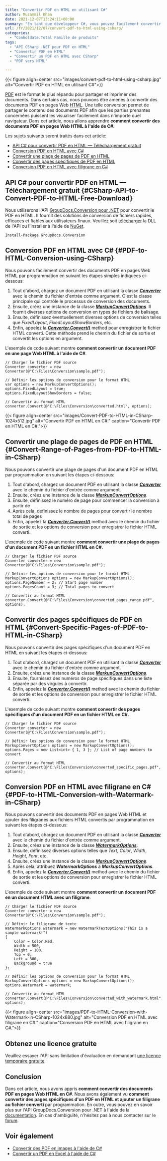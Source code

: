 ```yaml
---
title: "Convertir PDF en HTML en utilisant C#"
author: Muzammil Khan
date: 2021-12-07T13:24:11+00:00
summary: "En tant que développeur C#, vous pouvez facilement convertir vos documents PDF en pages Web HTML. Dans cet article, vous apprendrez **à convertir des documents PDF en pages Web HTML à l'aide de C#** ."
url: /fr/2021/12/07/convert-pdf-to-html-using-csharp/
categories:
  - "Conholdate.Total Famille de produits"
tags:
  - "API CSharp .NET pour PDF en HTML"
  - "Convertir PDF en HTML"
  - "Convertir un PDF en HTML avec CSharp"
  - "PDF vers HTML"

---
```



{{< figure align=center src="images/convert-pdf-to-html-using-csharp.jpg" alt="Convertir PDF en HTML en utilisant C#">}}
 

[PDF][2] est le format le plus répandu pour partager et imprimer des documents. Dans certains cas, nous pouvons être amenés à convertir des documents PDF en pages Web [HTML][3]. Une telle conversion permet de partager le contenu des documents PDF afin que les parties prenantes concernées puissent les visualiser facilement dans n'importe quel navigateur. Dans cet article, nous allons apprendre **comment convertir des documents PDF en pages Web HTML à l'aide de C#**.

Les sujets suivants seront traités dans cet article:
  * [API C# pour convertir PDF en HTML — Téléchargement gratuit][4]
  * [Conversion PDF en HTML avec C#][5]
  * [Convertir une plage de pages de PDF en HTML][6]
  * [Convertir des pages spécifiques de PDF en HTML][7]
  * [Conversion PDF en HTML avec filigrane en C#][8]

## API C# pour convertir PDF en HTML — Téléchargement gratuit {#CSharp-API-to-Convert-PDF-to-HTML-Free-Download}

Nous utiliserons l'API [GroupDocs.Conversion pour .NET][9] pour convertir le PDF en HTML. Il fournit des solutions de conversion de fichiers rapides, efficaces et fiables aux utilisateurs finaux. Veuillez soit [télécharger][10] la DLL de l'API ou l'installer à l'aide de [NuGet][11].

```
Install-Package GroupDocs.Conversion
```

## Conversion PDF en HTML avec C# {#PDF-to-HTML-Conversion-using-CSharp}

Nous pouvons facilement convertir des documents PDF en pages Web HTML par programmation en suivant les étapes simples indiquées ci-dessous:
  1. Tout d'abord, chargez un document PDF en utilisant la classe **_[Converter][12]_** avec le chemin du fichier d'entrée comme argument. C'est la classe principale qui contrôle le processus de conversion des documents.
  2. Ensuite, créez une instance de la classe [**_MarkupConvertOptions_**][13]. Il fournit diverses options de conversion en types de fichiers de balisage.
  3. Ensuite, définissez éventuellement diverses options de conversion telles que _FixedLayout_, _FixedLayoutShowBorders_, etc.
  4. Enfin, appelez la _**[Converter.Convert()][14]**_ method pour enregistrer le fichier HTML converti. Cette méthode prend le chemin du fichier de sortie et convertit les options en argument.

L'exemple de code suivant montre **comment convertir **un document PDF** en une page Web HTML à l'aide de C#**.

```
// Charger le fichier PDF source
Converter converter = new Converter(@"C:\Files\Conversion\sample.pdf");

// Définir les options de conversion pour le format HTML
var options = new MarkupConvertOptions();
options.FixedLayout = true;
options.FixedLayoutShowBorders = false;

// Convertir au format HTML
converter.Convert(@"C:\Files\Conversion\converted.html", options);
```

{{< figure align=center src="images/Convert-PDF-to-HTML-in-CSharp-1024x512.jpg" alt="Convertir PDF en HTML en C#." caption="Convertir PDF en HTML en C#.">}}
 

## Convertir une plage de pages de PDF en HTML {#Convert-Range-of-Pages-from-PDF-to-HTML-in-CSharp}

Nous pouvons convertir une plage de pages d'un document PDF en HTML par programmation en suivant les étapes ci-dessous:
  1. Tout d'abord, chargez un document PDF en utilisant la classe **_[Converter][12]_** avec le chemin du fichier d'entrée comme argument.
  2. Ensuite, créez une instance de la classe [**_MarkupConvertOptions_**][13].
  3. Ensuite, définissez le numéro de page pour commencer la conversion à partir de
  4. Après cela, définissez le nombre de pages pour convertir le nombre total de pages
  5. Enfin, appelez la _**[Converter.Convert()][14]**_ method avec le chemin du fichier de sortie et les options de conversion pour enregistrer le fichier HTML converti.

L'exemple de code suivant montre **comment convertir **une plage de pages d'un document PDF** en un fichier HTML en C#.**

```
// Charger le fichier PDF source
Converter converter = new Converter(@"C:\Files\Conversion\sample.pdf");

// Définir les options de conversion pour le format HTML
MarkupConvertOptions options = new MarkupConvertOptions();
options.PageNumber = 2; // Start page number
options.PagesCount = 3; // Total pages to convert

// Convertir au format HTML
converter.Convert(@"C:\Files\Conversion\converted_pages_range.pdf", options);
```

## Convertir des pages spécifiques de PDF en HTML {#Convert-Specific-Pages-of-PDF-to-HTML-in-CSharp}

Nous pouvons convertir des pages spécifiques d'un document PDF en HTML en suivant les étapes ci-dessous:
  1. Tout d'abord, chargez un document PDF en utilisant la classe **_[Converter][12]_** avec le chemin du fichier d'entrée comme argument.
  2. Ensuite, créez une instance de la classe [**_MarkupConvertOptions_**][13].
  3. Ensuite, fournissez des numéros de page spécifiques dans une liste séparée par des virgules à convertir.
  4. Enfin, appelez la _**[Converter.Convert()][14]**_ method avec le chemin du fichier de sortie et les options de conversion pour enregistrer le fichier HTML converti.

L'exemple de code suivant montre **comment convertir **des pages spécifiques d'un document PDF** en un fichier HTML en C#.**

```
// Charger le fichier PDF source
Converter converter = new Converter(@"C:\Files\Conversion\sample.pdf");

// Définir les options de conversion pour le format HTML
MarkupConvertOptions options = new MarkupConvertOptions();
options.Pages = new List<int> { 1, 3 }; // List of page numbers to convert

// Convertir au format HTML
converter.Convert(@"C:\Files\Conversion\converted_specific_pages.pdf", options);
```

## Conversion PDF en HTML avec filigrane en C# {#PDF-to-HTML-Conversion-with-Watermark-in-CSharp}

Nous pouvons convertir des documents PDF en pages Web HTML et ajouter des filigranes aux fichiers HTML convertis par programmation en suivant les étapes ci-dessous:
  1. Tout d'abord, chargez un document PDF en utilisant la classe **_[Converter][12]_** avec le chemin du fichier d'entrée comme argument.
  2. Ensuite, créez une instance de la classe _**[WatermarkOptions][16]**_.
  3. Ensuite, définissez diverses options telles que _Text_, _Color_, _Width_, _Height_, _Font_, etc.
  4. Ensuite, créez une instance de la classe [**_MarkupConvertOptions_**][13].
  5. Après cela, attribuez _**WatermarkOptions**_ à **_MarkupConvertOptions_**.
  6. Enfin, appelez la _**[Converter.Convert()][14]**_ method avec le chemin du fichier de sortie et les options de conversion pour enregistrer le fichier HTML converti.

L'exemple de code suivant montre **comment convertir un document PDF en un document HTML avec un filigrane**.

```
// Charger le fichier PDF source
Converter converter = new Converter(@"C:\Files\Conversion\sample.pdf");

// Définir le filigrane de texte
WatermarkOptions watermark = new WatermarkTextOptions("This is a sample watermark!")
{
    Color = Color.Red,
    Width = 500,
    Height = 100,
    Top = 0,
    Left = 300,
    Background = true
};

// Définir les options de conversion pour le format HTML
MarkupConvertOptions options = new MarkupConvertOptions();
options.Watermark = watermark;

// Convertir au format HTML
converter.Convert(@"C:\Files\Conversion\converted_with_watermark.html", options);
```

{{< figure align=center src="images/PDF-to-HTML-Conversion-with-Watermark-in-CSharp-1024x880.jpg" alt="Conversion PDF en HTML avec filigrane en C#." caption="Conversion PDF en HTML avec filigrane en C#.">}}
 

## Obtenez une licence gratuite

Veuillez essayer l'API sans limitation d'évaluation en demandant [une licence temporaire gratuite][18].

## Conclusion

Dans cet article, nous avons appris **comment convertir des documents PDF en pages Web HTML en C#**. Nous avons également vu **comment convertir des pages spécifiques d'un PDF en HTML et ajouter un filigrane au fichier converti** par programmation. En outre, vous pouvez en savoir plus sur l'API GroupDocs.Conversion pour .NET à l'aide de la [documentation][19]. En cas d'ambiguïté, n'hésitez pas à nous contacter sur le [forum][20].

## Voir également

  * [Convertir des PDF en images à l'aide de C#][21]
  * [Convertir un PDF en Excel à l'aide de C#][22]

 [1]: https://blog.conholdate.com/wp-content/uploads/sites/27/2021/12/convert-pdf-to-html-using-csharp.jpg
 [2]: https://docs.fileformat.com/pdf/
 [3]: https://docs.fileformat.com/web/html/
 [4]: #CSharp-API-to-Convert-PDF-to-HTML-Free-Download
 [5]: #PDF-to-HTML-Conversion-using-CSharp
 [6]: #Convert-Range-of-Pages-from-PDF-to-HTML-in-CSharp
 [7]: #Convert-Specific-Pages-of-PDF-to-HTML-in-CSharp
 [8]: #PDF-to-HTML-Conversion-with-Watermark-in-CSharp
 [9]: https://products.groupdocs.com/conversion/net
 [10]: https://downloads.groupdocs.com/conversion/net
 [11]: https://www.nuget.org/packages/groupdocs.conversion
 [12]: https://apireference.groupdocs.com/conversion/net/groupdocs.conversion/Converter
 [13]: https://apireference.groupdocs.com/conversion/net/groupdocs.conversion.options.convert/markupconvertoptions
 [14]: https://apireference.groupdocs.com/conversion/net/groupdocs.conversion.converter/convert/methods/16
 [15]: https://blog.conholdate.com/wp-content/uploads/sites/27/2021/12/Convert-PDF-to-HTML-in-CSharp.jpg
 [16]: https://apireference.groupdocs.com/conversion/net/groupdocs.conversion.options.convert/WatermarkOptions
 [17]: https://blog.conholdate.com/wp-content/uploads/sites/27/2021/12/PDF-to-HTML-Conversion-with-Watermark-in-CSharp.jpg
 [18]: https://purchase.conholdate.com/temporary-license
 [19]: https://docs.groupdocs.com/conversion/net/
 [20]: https://forum.groupdocs.com/c/conversion/11
 [21]: https://blog.conholdate.com/2021/09/23/convert-pdf-to-images-using-csharp/
 [22]: https://blog.conholdate.com/2021/03/31/convert-pdf-to-excel-using-csharp/













